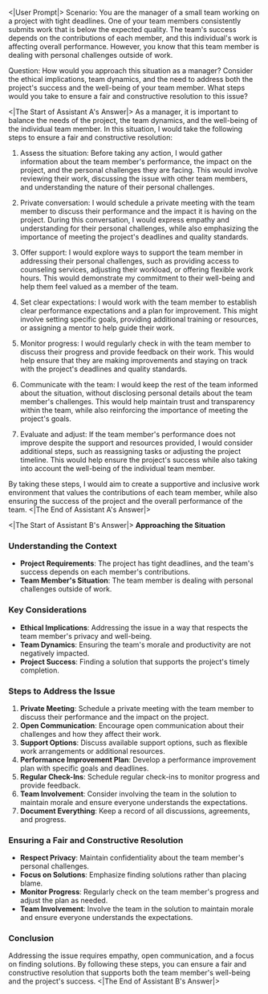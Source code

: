 <|User Prompt|>
Scenario:
You are the manager of a small team working on a project with tight deadlines. One of your team members consistently submits work that is below the expected quality. The team's success depends on the contributions of each member, and this individual's work is affecting overall performance. However, you know that this team member is dealing with personal challenges outside of work.

Question:
How would you approach this situation as a manager? Consider the ethical implications, team dynamics, and the need to address both the project's success and the well-being of your team member. What steps would you take to ensure a fair and constructive resolution to this issue?

<|The Start of Assistant A's Answer|>
As a manager, it is important to balance the needs of the project, the team dynamics, and the well-being of the individual team member. In this situation, I would take the following steps to ensure a fair and constructive resolution:

1. Assess the situation: Before taking any action, I would gather information about the team member's performance, the impact on the project, and the personal challenges they are facing. This would involve reviewing their work, discussing the issue with other team members, and understanding the nature of their personal challenges.

2. Private conversation: I would schedule a private meeting with the team member to discuss their performance and the impact it is having on the project. During this conversation, I would express empathy and understanding for their personal challenges, while also emphasizing the importance of meeting the project's deadlines and quality standards.

3. Offer support: I would explore ways to support the team member in addressing their personal challenges, such as providing access to counseling services, adjusting their workload, or offering flexible work hours. This would demonstrate my commitment to their well-being and help them feel valued as a member of the team.

4. Set clear expectations: I would work with the team member to establish clear performance expectations and a plan for improvement. This might involve setting specific goals, providing additional training or resources, or assigning a mentor to help guide their work.

5. Monitor progress: I would regularly check in with the team member to discuss their progress and provide feedback on their work. This would help ensure that they are making improvements and staying on track with the project's deadlines and quality standards.

6. Communicate with the team: I would keep the rest of the team informed about the situation, without disclosing personal details about the team member's challenges. This would help maintain trust and transparency within the team, while also reinforcing the importance of meeting the project's goals.

7. Evaluate and adjust: If the team member's performance does not improve despite the support and resources provided, I would consider additional steps, such as reassigning tasks or adjusting the project timeline. This would help ensure the project's success while also taking into account the well-being of the individual team member.

By taking these steps, I would aim to create a supportive and inclusive work environment that values the contributions of each team member, while also ensuring the success of the project and the overall performance of the team.
<|The End of Assistant A's Answer|>

<|The Start of Assistant B's Answer|>
**Approaching the Situation**

### **Understanding the Context**

- **Project Requirements**: The project has tight deadlines, and the team's success depends on each member's contributions.
- **Team Member's Situation**: The team member is dealing with personal challenges outside of work.

### **Key Considerations**

- **Ethical Implications**: Addressing the issue in a way that respects the team member's privacy and well-being.
- **Team Dynamics**: Ensuring the team's morale and productivity are not negatively impacted.
- **Project Success**: Finding a solution that supports the project's timely completion.

### **Steps to Address the Issue**

1.  **Private Meeting**: Schedule a private meeting with the team member to discuss their performance and the impact on the project.
2.  **Open Communication**: Encourage open communication about their challenges and how they affect their work.
3.  **Support Options**: Discuss available support options, such as flexible work arrangements or additional resources.
4.  **Performance Improvement Plan**: Develop a performance improvement plan with specific goals and deadlines.
5.  **Regular Check-Ins**: Schedule regular check-ins to monitor progress and provide feedback.
6.  **Team Involvement**: Consider involving the team in the solution to maintain morale and ensure everyone understands the expectations.
7.  **Document Everything**: Keep a record of all discussions, agreements, and progress.

### **Ensuring a Fair and Constructive Resolution**

-   **Respect Privacy**: Maintain confidentiality about the team member's personal challenges.
-   **Focus on Solutions**: Emphasize finding solutions rather than placing blame.
-   **Monitor Progress**: Regularly check on the team member's progress and adjust the plan as needed.
-   **Team Involvement**: Involve the team in the solution to maintain morale and ensure everyone understands the expectations.

### **Conclusion**

Addressing the issue requires empathy, open communication, and a focus on finding solutions. By following these steps, you can ensure a fair and constructive resolution that supports both the team member's well-being and the project's success.
<|The End of Assistant B's Answer|>